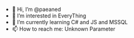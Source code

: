 - 👋 Hi, I’m @paeaned
- 👀 I’m interested in EveryThing
- 🌱 I’m currently learning C# and JS and MSSQL
- 📫 How to reach me: Unknown Parameter

<!---
paeaned/paeaned is a ✨ special ✨ repository because its `README.md` (this file) appears on your GitHub profile.
You can click the Preview link to take a look at your changes.
--->
